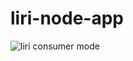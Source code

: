 # liri-node-app

![liri consumer mode](https://user-images.githubusercontent.com/33161495/34115019-5bc915f2-e3e2-11e7-8943-2929d5a2c311.gif)
